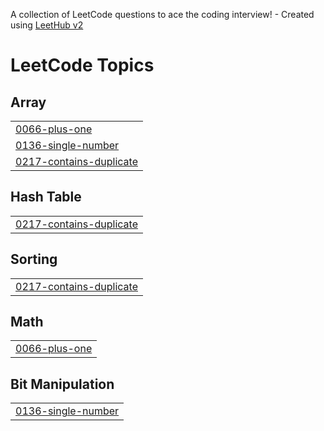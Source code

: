 A collection of LeetCode questions to ace the coding interview! - Created using [LeetHub v2](https://github.com/arunbhardwaj/LeetHub-2.0)
<!---LeetCode Topics Start-->
# LeetCode Topics
## Array
|  |
| ------- |
| [0066-plus-one](https://github.com/Ankii04/Practice-Problems/tree/master/0066-plus-one) |
| [0136-single-number](https://github.com/Ankii04/Practice-Problems/tree/master/0136-single-number) |
| [0217-contains-duplicate](https://github.com/Ankii04/Practice-Problems/tree/master/0217-contains-duplicate) |
## Hash Table
|  |
| ------- |
| [0217-contains-duplicate](https://github.com/Ankii04/Practice-Problems/tree/master/0217-contains-duplicate) |
## Sorting
|  |
| ------- |
| [0217-contains-duplicate](https://github.com/Ankii04/Practice-Problems/tree/master/0217-contains-duplicate) |
## Math
|  |
| ------- |
| [0066-plus-one](https://github.com/Ankii04/Practice-Problems/tree/master/0066-plus-one) |
## Bit Manipulation
|  |
| ------- |
| [0136-single-number](https://github.com/Ankii04/Practice-Problems/tree/master/0136-single-number) |
<!---LeetCode Topics End-->